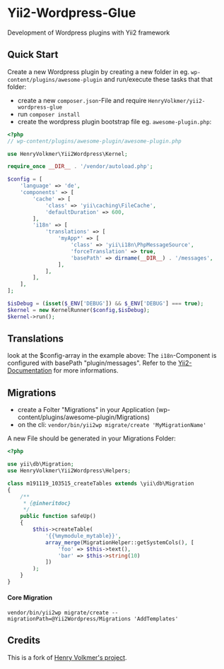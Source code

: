 Yii2-Wordpress-Glue
===================

Development of Wordpress plugins with Yii2 framework

## Quick Start

Create a new Wordpress plugin by creating a new folder in eg. `wp-content/plugins/awesome-plugin` and run/execute these tasks that that folder:

- create a new `composer.json`-File and require `HenryVolkmer/yii2-wordpress-glue`
- run `composer install`
- create the wordpress plugin bootstrap file eg. `awesome-plugin.php`:

```php
<?php
// wp-content/plugins/awesome-plugin/awesome-plugin.php

use HenryVolkmer\Yii2Wordpress\Kernel;

require_once __DIR__ . '/vendor/autoload.php';

$config = [
    'language' => 'de',
    'components' => [
        'cache' => [
            'class' => 'yii\caching\FileCache',
            'defaultDuration' => 600,
        ],
        'i18n' => [
            'translations' => [
                'myApp*' => [
                    'class' => 'yii\i18n\PhpMessageSource',
                    'forceTranslation' => true,
                    'basePath' => dirname(__DIR__) . '/messages',
                ],
            ],
        ],
    ],
];

$isDebug = (isset($_ENV['DEBUG']) && $_ENV['DEBUG'] === true);
$kernel = new KernelRunner($config,$isDebug);
$kernel->run();
```

## Translations

look at the $config-array in the example above:
The `i18n`-Component is configured with basePath "plugin/messages".
Refer to the [Yii2-Documentation](https://www.yiiframework.com/doc/guide/2.0/en/tutorial-i18n) for more informations.


## Migrations

- create a Folter "Migrations" in your Application (wp-content/plugins/awesome-plugin/Migrations)
- on the cli: `vendor/bin/yii2wp migrate/create 'MyMigrationName'`

A new File should be generated in your Migrations Folder:

```php
<?php

use yii\db\Migration;
use HenryVolkmer\Yii2Wordpress\Helpers;

class m191119_103515_createTables extends \yii\db\Migration
{
    /**
     * {@inheritdoc}
     */
	public function safeUp()
	{
		$this->createTable(
			'{{%mymodule_mytable}}',
			array_merge(MigrationHelper::getSystemCols(), [
				'foo' => $this->text(),
				'bar' => $this->string(10)
			])
		);
	}
}
```

#### Core Migration

`vendor/bin/yii2wp migrate/create --migrationPath=@Yii2Wordpress/Migrations 'AddTemplates'`

## Credits

This is a fork of [Henry Volkmer's project](https://github.com/HenryVolkmer/yii2-wordpress-glue).
